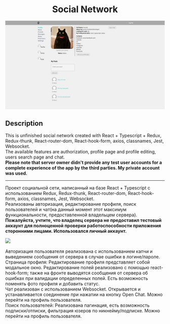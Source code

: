 # <div align="center">Social Network</div>
![](readmeAssets/AppScreen.jpg)

## Description

This is unfinished social network  created with React + Typescript + Redux, Redux-thunk, React-router-dom, React-hook-form, axios, classnames, Jest, Websocket.  
The available features are authorization, profile page and profile editing, users search page and chat.  
 **Please note that server owner didn't provide any test user accounts for a complete experience of the app by the third parties. My private account was used.**
***
Проект социальной сети, написанный на базе React + Typescript с использованием Redux, Redux-thunk, React-router-dom, React-hook-form, axios, classnames, Jest, Websocket.  
Реализованы авторизация, редактирование профиля, поиск пользователей и чат(на данный момент этот максимум функциональности, предоставленной владельцем сервера).  
**Пожалуйста, учтите, что владелец сервера не предоставил тестовый аккаунт для полноценной проверки работоспособности приложения сторонними лицами. Использовался личный аккаунт.**

![](readmeAssets/SocialNetworkFunc.gif)


Авторизация пользователя реализована с использованием капчи и выведением сообщения от сервера в случае ошибки в логине/пароле.  
Страница профиля: Редактирование профиля представляет собой модальное окно. Редактирование полей реализовано с помощью react-hook-form; также на фронте выводятся сообщения от сервера об ошибках при валидации определенных полей. Есть возможность поменять фото профиля и добавить статус.  
Чат реализован с использованием Websocket. Открывается и устанавливается соединение при нажатии на кнопку Open Chat. Можно перейти на профиль пользователя.  
Поиск пользователей: Реализована пагинация, есть возможность подписки/отписки,  фильтрация юзеров по никнейму/подписке. Можно перейти на профиль пользователя.  


